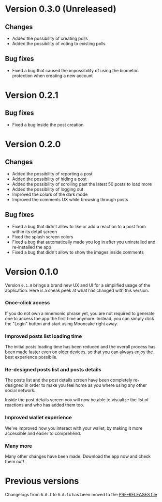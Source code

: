 # Version 0.3.0 (Unreleased)
## Changes 
- Added the possibility of creating polls
- Added the possibility of voting to existing polls

## Bug fixes
- Fixed a bug that caused the impossibility of using the biometric protection when creating a new account

# Version 0.2.1
## Bug fixes
- Fixed a bug inside the post creation

# Version 0.2.0
## Changes
- Added the possibility of reporting a post
- Added the possibility of hiding a post
- Added the possibility of scrolling past the latest 50 posts to load more
- Added the possibility of logging out
- Improved the colors of the dark mode
- Improved the comments UX while browsing through posts

## Bug fixes
- Fixed a bug that didn't allow to like or add a reaction to a post from within its detail screen
- Fixed the splash screen colors
- Fixed a bug that automatically made you log in after you uninstalled and re-installed the app
- Fixed a bug that didn't allow to show the images inside comments

# Version 0.1.0
Version `0.1.0` brings a brand new UX and UI for a simplified usage of the application. Here is a sneak peek at what has changed with this version. 

### Once-click access
If you do not own a mnemonic phrase yet, you are not required to generate one to access the app the first time anymore. Instead, you can simply click the "Login" button and start using Mooncake right away.

### Improved posts list loading time
The initial posts loading time has been reduced and the overall process has been made faster even on older devices, so that you can always enjoy the best experience possibile. 

### Re-designed posts list and posts details 
The posts list and the post details screen have been completely re-designed in order to make you feel home as you where using any other social network. 

Inside the post details screen you will now be able to visualize the list of reactions and who has added them too.

### Improved wallet experience 
We've improved how you interact with your wallet, by making it more accessible and easier to comprehend.

### Many more 
Many other changes have been made. Download the app now and check them out! 

# Previous versions
Changelogs from `0.0.1` to `0.0.14` has been moved to the [PRE-RELEASES file](./PRE-RELEASES.md) 
